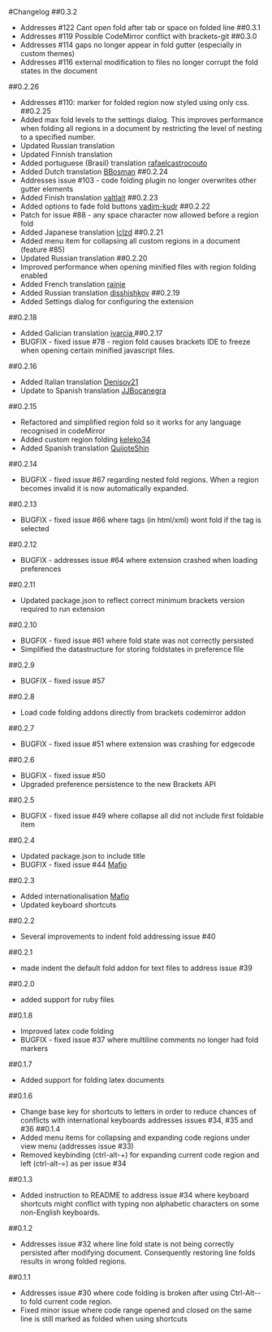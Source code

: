 #Changelog
##0.3.2
* Addresses #122 Cant open fold after tab or space on folded line
##0.3.1
* Addresses #119 Possible CodeMirror conflict with brackets-git
##0.3.0
* Addresses #114 gaps no longer appear in fold gutter (especially in custom themes)
* Addresses #116 external modification to files no longer corrupt the fold states in the document

##0.2.26
* Addresses #110: marker for folded region now styled using only css.
##0.2.25
* Added max fold levels to the settings dialog. This improves performance when folding all regions in a document by restricting the level of nesting to a specified number.
* Updated Russian translation
* Updated Finnish translation
* Added portuguese (Brasil) translation [rafaelcastrocouto](https://github.com/rafaelcastrocouto)
* Added Dutch translation [BBosman](https://github.com/BBosman)
##0.2.24
* Addresses issue #103 - code folding plugin no longer overwrites other gutter elements 
* Added Finish translation [valtlait](https://github.com/valtlait)
##0.2.23
* Added options to fade fold buttons [vadim-kudr](https://github.com/vadim-kudr)
##0.2.22
* Patch for issue #88 - any space character now allowed before a region fold 
* Added Japanese translation [lclzd](https://github.com/lclzd)
##0.2.21
* Added menu item for collapsing all custom regions in a document (feature #85)
* Updated Russian translation
##0.2.20
* Improved performance when opening minified files with region folding enabled
* Added French translation [rainje](https://github.com/rainje)
* Added Russian translation [disshishkov](https://github.com/disshishkov)
##0.2.19
* Added Settings dialog for configuring the extension

##0.2.18
* Added Galician translation [ivarcia ](https://github.com/ivarcia)
##0.2.17
* BUGFIX - fixed issue #78 - region fold causes brackets IDE to freeze when opening certain minified javascript files.

##0.2.16
* Added Italian translation [Denisov21](https://github.com/Denisov21)
* Update to Spanish translation [JJBocanegra](https://github.com/JJBocanegra)

##0.2.15
* Refactored and simplified region fold so it works for any language recognised in codeMirror
* Added custom region folding [keleko34](https://github.com/keleko34)
* Added Spanish translation [QuijoteShin](https://github.com/QuijoteShin)

##0.2.14
* BUGFIX - fixed issue #67 regarding nested fold regions. When a region becomes invalid it is now automatically expanded.

##0.2.13
* BUGFIX - fixed issue #66 where tags (in html/xml) wont fold if the tag is selected

##0.2.12
* BUGFIX - addresses issue #64 where extension crashed when loading preferences

##0.2.11
* Updated package.json to reflect correct minimum brackets version required to run extension

##0.2.10
* BUGFIX - fixed issue #61 where fold state was not correctly persisted
* Simplified the datastructure for storing foldstates in preference file

##0.2.9
* BUGFIX - fixed issue #57

##0.2.8
* Load code folding addons directly from brackets codemirror addon

##0.2.7
* BUGFIX - fixed issue #51 where extension was crashing for edgecode

##0.2.6
* BUGFIX - fixed issue #50
* Upgraded preference persistence to the new Brackets API

##0.2.5
* BUGFIX - fixed issue #49 where collapse all did not include first foldable item

##0.2.4
* Updated package.json to include title
* BUGFIX - fixed issue #44 [Mafio](https://github.com/Mafio)

##0.2.3
* Added internationalisation [Mafio](https://github.com/Mafio)
* Updated keyboard shortcuts

##0.2.2
* Several improvements to indent fold addressing issue #40

##0.2.1
* made indent the default fold addon for text files to address issue #39

##0.2.0
* added support for ruby files

##0.1.8
* Improved latex code folding
* BUGFIX - fixed issue #37 where multiline comments no longer had fold markers

##0.1.7
* Added support for folding latex documents

##0.1.6
* Change base key for shortcuts to letters in order to reduce chances of conflicts with international keyboards addresses issues #34, #35 and #36
##0.1.4
* Added menu items for collapsing and expanding code regions under view menu (addresses issue #33)
* Removed keybinding (ctrl-alt-+) for expanding current code region and left (ctrl-alt-=) as per issue #34

##0.1.3
* Added instruction to README to address issue #34 where keyboard shortcuts might conflict with typing non alphabetic characters on some non-English keyboards.

##0.1.2
* Addresses issue #32 where line fold state is not being correctly persisted after modifying document. Consequently restoring line folds results in wrong folded regions.

##0.1.1
* Addresses issue #30 where code folding is broken after using Ctrl-Alt-- to fold current code region.
* Fixed minor issue where code range opened and closed on the same line is still marked as folded when using shortcuts